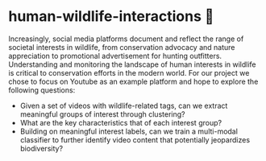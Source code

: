 # human-wildlife-interactions 🐘 

Increasingly, social media platforms document and reflect the range of societal interests in wildlife, from conservation advocacy and nature appreciation to promotional advertisement for hunting outfitters. Understanding and monitoring the landscape of human interests in wildlife is critical to conservation efforts in the modern world. For our project we chose to focus on Youtube as an example platform and hope to explore the following questions:

- Given a set of videos with wildlife-related tags, can we extract meaningful groups of interest through clustering?
- What are the key characteristics that of each interest group?
- Building on meaningful interest labels, can we train a multi-modal classifier to further identify video content that potentially jeopardizes biodiversity?
